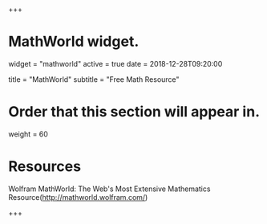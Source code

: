 +++
# MathWorld widget.
widget = "mathworld"
active = true
date = 2018-12-28T09:20:00

title = "MathWorld"
subtitle = "Free Math Resource"

# Order that this section will appear in.
weight = 60

# Resources
Wolfram MathWorld: The Web's Most Extensive Mathematics Resource(http://mathworld.wolfram.com/)

+++
